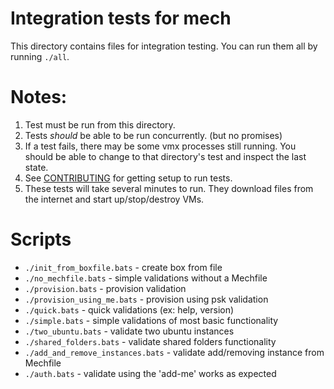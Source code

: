 # Integration tests for mech

This directory contains files for integration testing.
You can run them all by running `./all`.

# Notes:
1) Test must be run from this directory.
2) Tests *should* be able to be run concurrently. (but no promises)
3) If a test fails, there may be some vmx processes still running.
   You should be able to change to that directory's test and inspect
   the last state.
4) See [CONTRIBUTING](../../CONTRIBUTING.md) for getting setup to run tests.
5) These tests will take several minutes to run. They download
files from the internet and start up/stop/destroy VMs.

# Scripts

- `./init_from_boxfile.bats` - create box from file
- `./no_mechfile.bats` - simple validations without a Mechfile
- `./provision.bats` - provision validation
- `./provision_using_me.bats` - provision using psk validation
- `./quick.bats` - quick validations (ex: help, version)
- `./simple.bats` - simple validations of most basic functionality
- `./two_ubuntu.bats` - validate two ubuntu instances
- `./shared_folders.bats` - validate shared folders functionality
- `./add_and_remove_instances.bats` - validate add/removing instance from Mechfile
- `./auth.bats` - validate using the 'add-me' works as expected
